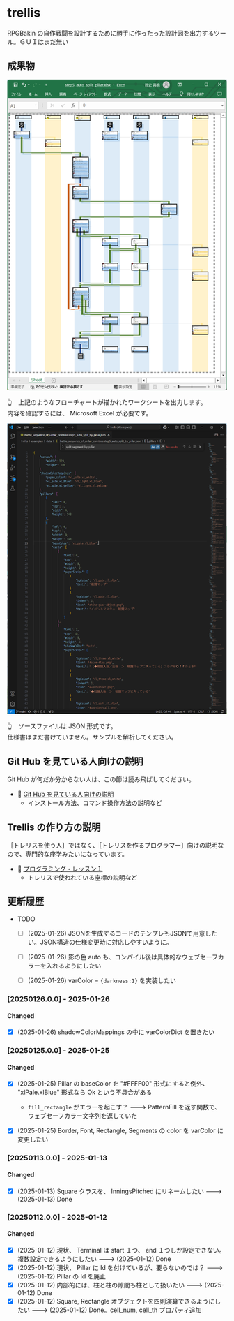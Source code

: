 # trellis

RPGBakin の自作戦闘を設計するために勝手に作ったった設計図を出力するツール。ＧＵＩはまだ無い  


## 成果物

![成果物](./docs/img/[20250113-0140]フローチャート.png)  

👆　上記のようなフローチャートが描かれたワークシートを出力します。  
内容を確認するには、 Microsoft Excel が必要です。  

![ソースファイル](./docs/img/[20250113-0148]ソースファイル.png)  

👆　ソースファイルは JSON 形式です。  
仕様書はまだ書けていません。サンプルを解析してください。  


## Git Hub を見ている人向けの説明

Git Hub が何だか分からない人は、この節は読み飛ばしてください。  

* 📖 [Git Hub を見ている人向けの説明](./docs_dev/from_git_hub.md)
    * インストール方法、コマンド操作方法の説明など


## Trellis の作り方の説明

［トレリスを使う人］ではなく、［トレリスを作るプログラマー］向けの説明なので、専門的な座学みたいになっています。  

* 📖 [プログラミング・レッスン１](./docs/programming_lesson/1/README.md)
    * トレリスで使われている座標の説明など


## 更新履歴

* TODO
    * [ ] (2025-01-26) JSONを生成するコードのテンプレもJSONで用意したい。JSON構造の仕様変更時に対応しやすいように。
    * [ ] (2025-01-26) 影の色 auto も、コンパイル後は具体的なウェブセーフカラーを入れるようにしたい
    * [ ] (2025-01-26) varColor = `{darkness:1}` を実装したい


### [20250126.0.0] - 2025-01-26

#### Changed

* [x] (2025-01-26) shadowColorMappings の中に varColorDict を置きたい


### [20250125.0.0] - 2025-01-25

#### Changed

* [x] (2025-01-25) Pillar の baseColor を "#FFFF00" 形式にすると例外、 "xlPale.xlBlue" 形式なら Ok という不具合がある
    * `fill_rectangle` がエラーを起こす？ ---> PatternFill を返す関数で、ウェブセーフカラー文字列を返していた
* [x] (2025-01-25) Border, Font, Rectangle, Segments の color を varColor に変更したい


### [20250113.0.0] - 2025-01-13

#### Changed

* [x] (2025-01-13) Square クラスを、 InningsPitched にリネームしたい ---> (2025-01-13) Done


### [20250112.0.0] - 2025-01-12

#### Changed

* [x] (2025-01-12) 現状、 Terminal は start １つ、 end １つしか設定できない。複数設定できるようにしたい ---> (2025-01-12) Done
* [x] (2025-01-12) 現状、 Pillar に Id を付けているが、要らないのでは？ ---> (2025-01-12) Pillar の Id を廃止
* [x] (2025-01-12) 内部的には、柱と柱の隙間も柱として扱いたい ---> (2025-01-12) Done
* [x] (2025-01-12) Square, Rectangle オブジェクトを四則演算できるようにしたい ---> (2025-01-12) Done。cell_num, cell_th プロパティ追加
